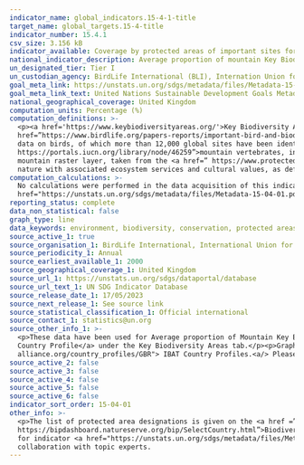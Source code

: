 ```yaml
---
indicator_name: global_indicators.15-4-1-title
target_name: global_targets.15-4-title
indicator_number: 15.4.1
csv_size: 3.156 kB
indicator_available: Coverage by protected areas of important sites for mountain biodiversity
national_indicator_description: Average proportion of mountain Key Biodiversity Areas (KBAs) covered by protected areas (%), where mountain KBAs are classed as ≥5% spatial overlap between KBAs and mountain raster layers.
un_designated_tier: Tier I
un_custodian_agency: BirdLife International (BLI), Internation Union for Conservation of Nature (IUCN), UN Environment World Conservation Monitoring Centre (UNEP-WCMC), UN Environment
goal_meta_link: https://unstats.un.org/sdgs/metadata/files/Metadata-15-04-01.pdf
goal_meta_link_text: United Nations Sustainable Development Goals Metadata (PDF 455 KB)
national_geographical_coverage: United Kingdom
computation_units: Percentage (%)
computation_definitions: >-
  <p><a href='https://www.keybiodiversityareas.org/'>Key Biodiversity Area (KBA)</a> - 'Sites contributing significantly to the global persistence of biodiversity’, in terrestrial, freshwater and marine ecosystems. KBAs encompass Important Bird and Biodiversity Areas.</p><p><a
  href=”https://www.birdlife.org/papers-reports/important-bird-and-biodiversity-areas-a-global-network-for-conserving-nature-and-benefiting-people-2014/”>Important Bird and Biodiversity Areas</a> - sites contributing significantly to the global persistence of biodiversity, identified using
  data on birds, of which more than 12,000 global sites have been identified. Whilst Important Bird and Biodiversity Areas are a good surrogate for general biodiversity, birds now comprise less than 50% of the species used to identify KBAs, expanding to <a href=”
  https://portals.iucn.org/library/node/46259”>mountain vertebrates, invertebrates, plants, and ecosystem types</a>.</p><p>Mountain area - sites were classified as mountain Key Biodiversity Areas when ≥5% spatial overlap was observed between the Key Biodiversity Area polygons and a
  mountain raster layer, taken from the <a href=” https://www.protectedplanet.net/en”>World Database on Protected Areas</a>.</p><p>Protected areas - Geographical spaces, recognized, dedicated and managed, through legal or other effective means, to achieve the long-term conservation of
  nature with associated ecosystem services and cultural values, as defined by <a href=” https://portals.iucn.org/library/node/9243”>IUCN, 2008</a>. Protected areas are documented in the <a href=” www.protectedplanet.net”>World Database on Protected Areas (WDPA)</a>.</p>
computation_calculations: >-
  No calculations were performed in the data acquisition of this indicator as appropriate data was readily available in the final format specified by this indicator. For detail on calculations made prior to acquisition see the <a
  href="https://unstats.un.org/sdgs/metadata/files/Metadata-15-04-01.pdf">global metadata</a>.
reporting_status: complete
data_non_statistical: false
graph_type: line
data_keywords: environment, biodiversity, conservation, protected areas, geospatial
source_active_1: true
source_organisation_1: BirdLife International, International Union for Conservation of Nature (IUCN), and UN Environment World Conservation Monitoring Centre (UNEP-WCMC)
source_periodicity_1: Annual
source_earliest_available_1: 2000
source_geographical_coverage_1: United Kingdom
source_url_1: https://unstats.un.org/sdgs/dataportal/database
source_url_text_1: UN SDG Indicator Database
source_release_date_1: 17/05/2023
source_next_release_1: See source link
source_statistical_classification_1: Official international
source_contact_1: statistics@un.org
source_other_info_1: >-
  <p>These data have been used for Average proportion of Mountain Key Biodiversity Areas (KBAs) covered by protected areas (%).</p><p>Data for this indicator can be found in the <a href="https://www.ibat-alliance.org/country_profiles/GBR">IBAT (Integrated Biodiversity Assessment Tool) UK
  Country Profile</a> under the Key Biodiversity Areas tab.</p><p>Graphs of Protected area coverage of KBAs are also available for each country in the <a href="https://bipdashboard.natureserve.org/bip/SelectCountry.html"> BIP Indicator Dashboard<a/>, and the <a href="https://www.ibat-
  alliance.org/country_profiles/GBR"> IBAT Country Profiles.<a/> Please note that data on the different websites may not be updated at the same time so may give slightly different figures.
source_active_2: false
source_active_3: false
source_active_4: false
source_active_5: false
source_active_6: false
indicator_sort_order: 15-04-01
other_info: >-
  <p>The list of protected area designations is given on the <a href =”https://ibat-alliance.org/country_profiles”>Integrated Biodiversity Assessment Tool (IBAT)</a>. Graphs of Protected area coverage of Key Biodiversity Areas are also available in the <a href=”
  https://bipdashboard.natureserve.org/bip/SelectCountry.html”>Biodiversity Indicators Partnership (BIP) Dashboard</a>, and the <a href=”https://ibat-alliance.org/country_profiles”>IBAT</a> UK country profile.</p><p>Data follows the UN specification for this indicator, see the UN metadata
  for indicator <a href="https://unstats.un.org/sdgs/metadata/files/Metadata-15-04-01.pdf">15.4.1</a> for further details. This indicator has been identified in collaboration with topic experts.</p> Data follows the UN specification for this indicator. This indicator has been identified in
  collaboration with topic experts.
---
```

